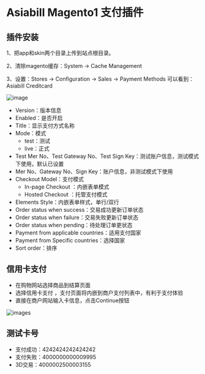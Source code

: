 
Asiabill Magento1 支付插件
=

插件安装
-

1、把app和skin两个目录上传到站点根目录。

2、清除magento缓存：System -> Cache Management

3、设置：Stores -> Configuration -> Sales -> Payment Methods 可以看到：Asiabill Creditcard

![image](https://files.gitbook.com/v0/b/gitbook-x-prod.appspot.com/o/spaces%2FcSYgMg71VCxeEVhWhVFp%2Fuploads%2FKhMI063oWtkX5BJJZuoF%2Fmagento1-admin-list.png?alt=media&token=1ab55452-d6cd-4f3e-beed-2f8c9bfe158e)

* Version：版本信息
* Enabled：是否开启
* Title：显示支付方式名称
* Mode：模式
  * test：测试
  * live：正式
* Test Mer No、Test Gateway No、Test Sign Key：测试账户信息，测试模式下使用，默认已设置
* Mer No、Gateway No、Sign Key：账户信息，非测试模式下使用
* Checkout Model：支付模式
  * In-page Checkout ：内嵌表单模式
  * Hosted Checkout ：托管支付模式
* Elements Style：内嵌表单样式，单行/双行
* Order status when success：交易成功更新订单状态
* Order status when failure：交易失败更新订单状态
* Order status when pending：待处理订单更状态
* Payment from applicable countries：适用支付国家
* Payment from Specific countries：选择国家
* Sort order：排序


信用卡支付
-
* 在购物网站选择商品到结算页面
* 选择信用卡支付 ，支付页面将内嵌到商户支付列表中，有利于支付体验
* 直接在商户网站输入卡信息，点击Continue按钮

![images](https://files.gitbook.com/v0/b/gitbook-x-prod.appspot.com/o/spaces%2FcSYgMg71VCxeEVhWhVFp%2Fuploads%2FUu5fnHvBfX1AtdWhMSB6%2Fmagento1-inner-payment.png?alt=media&token=440f0002-c4b0-4bba-816c-531aa2e26963)

测试卡号
-
* 支付成功：4242424242424242
* 支付失败：4000000000009995
* 3D交易：4000002500003155
